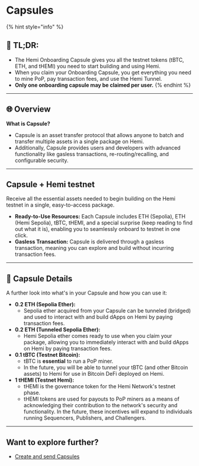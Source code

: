 # Capsules



{% hint style="info" %}
## 📜 TL;DR:

* The Hemi Onboarding Capsule gives you all the testnet tokens (tBTC, ETH, and tHEMI) you need to start building and using Hemi.
* When you claim your Onboarding Capsule, you get everything you need to mine PoP, pay transaction fees, and use the Hemi Tunnel.
* **Only one onboarding capsule may be claimed per user.**
{% endhint %}

***

## 🌐 **Overview**

**What is Capsule?**

* Capsule is an asset transfer protocol that allows anyone to batch and transfer multiple assets in a single package on Hemi.
* Additionally, Capsule provides users and developers with advanced functionality like gasless transactions, re-routing/recalling, and configurable security.

***

## Capsule + Hemi testnet

Receive all the essential assets needed to begin building on the Hemi testnet in a single, easy-to-access package.

* **Ready-to-Use Resources:** Each Capsule includes ETH (Sepolia), ETH (Hemi Sepolia), tBTC, tHEMI, and a special surprise (keep reading to find out what it is), enabling you to seamlessly onboard to testnet in one click.
* **Gasless Transaction:** Capsule is delivered through a gasless transaction, meaning you can explore and build without incurring transaction fees.

***

## 💊 Capsule Details

A further look into what's in your Capsule and how you can use it:

* **0.2 ETH (Sepolia Ether):**
  * Sepolia ether acquired from your Capsule can be tunneled (bridged) and used to interact with and build dApps on Hemi by paying transaction fees.
* **0.2 ETH (Tunneled Sepolia Ether):**
  * Hemi Sepolia ether comes ready to use when you claim your package, allowing you to immediately interact with and build dApps on Hemi by paying transaction fees.
* **0.1 tBTC (Testnet Bitcoin):**
  * tBTC is **essential** to run a PoP miner.
  * In the future, you will be able to tunnel your tBTC (and other Bitcoin assets) to Hemi for use in Bitcoin DeFi deployed on Hemi.
* **1 tHEMI (Testnet Hemi):**
  * tHEMI is the governance token for the Hemi Network's testnet phase.
  * tHEMI tokens are used for payouts to PoP miners as a means of acknowledging their contribution to the network's security and functionality. In the future, these incentives will expand to individuals running Sequencers, Publishers, and Challengers.

***

## Want to explore further?

* [Create and send Capsules](https://app.capsulelabs.xyz/)

